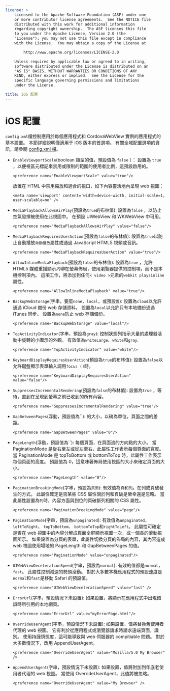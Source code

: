 ```yaml
---
license: >
    Licensed to the Apache Software Foundation (ASF) under one
    or more contributor license agreements.  See the NOTICE file
    distributed with this work for additional information
    regarding copyright ownership.  The ASF licenses this file
    to you under the Apache License, Version 2.0 (the
    "License"); you may not use this file except in compliance
    with the License.  You may obtain a copy of the License at

        http://www.apache.org/licenses/LICENSE-2.0

    Unless required by applicable law or agreed to in writing,
    software distributed under the License is distributed on an
    "AS IS" BASIS, WITHOUT WARRANTIES OR CONDITIONS OF ANY
    KIND, either express or implied.  See the License for the
    specific language governing permissions and limitations
    under the License.

title: iOS 配置
---
```


# iOS 配置

`config.xml`檔控制應用於每個應用程式和 CordovaWebView 實例的應用程式的基本設置。 本節詳細說明僅適用于 iOS 版本的首選項。 有關全域配置選項的資訊，請參閱 [config.xml 檔][1]。

 [1]: config_ref_index.md.html#The%20config.xml%20File

*   `EnableViewportScale`(boolean 類型的值，預設值為 `false` ）： 設置為 `true` ，以便視區元標記來禁用或限制的範圍的使用者比例，這預設啟用的。
    
        <preference name="EnableViewportScale" value="true"/>
        
    
    放置在 HTML 中禁用縮放和適合的視口，如下內容靈活地內呈現 web 視圖：
    
        <meta name='viewport' content='width=device-width, initial-scale=1, user-scalable=no' />
        

*   `MediaPlaybackAllowsAirPlay`(預設為`true`的布林值): 設置為`false` ，以防止空氣發揮被使用在此視圖中。 在預設 UIWebView 和 WKWebView 中可用。
    
        <preference name="MediaPlaybackAllowsAirPlay" value="false"/>
        

*   `MediaPlaybackRequiresUserAction`(預設為`false`的布林值): 設置為`true`以防止自動播放`自動播放`屬性或通過 JavaScript HTML5 視頻或音訊。
    
        <preference name="MediaPlaybackRequiresUserAction" value="true"/>
        

*   `AllowInlineMediaPlayback`(預設為`false`的布林值): 設置為`true` ，允許 HTML5 媒體重播顯示*內聯*在螢幕佈局，使用瀏覽器提供的控制項，而不是本機控制項內。 這項工作，將添加到任何`< video >`元素的`webkit playsinline`屬性。
    
        <preference name="AllowInlineMediaPlayback" value="true"/>
        

*   `BackupWebStorage`(字串，要麼`none`，`local`，或預設`雲`): 設置為`cloud`以允許通過 iCloud 備份 web 存儲資料。 設置為`local`以允許只有本地備份通過 iTunes 同步。 設置為`none`防止 web 存儲備份。
    
        <preference name="BackupWebStorage" value="local"/>
        

*   `TopActivityIndicator`(字串，預設為`gray`): 控制狀態列指示大量的處理器活動中旋轉的小圖示的外觀。 有效值為`whiteLarge`、`white`和`gray`.
    
        <preference name="TopActivityIndicator" value="white"/>
        

*   `KeyboardDisplayRequiresUserAction`(預設為`true`的布林值): 設置為`false`以允許鍵盤顯示表單輸入調用`focus ()`時。
    
        <preference name="KeyboardDisplayRequiresUserAction" value="false"/>
        

*   `SuppressesIncrementalRendering`(預設為`false`的布林值): 設置為`true` ，等待，直到在呈現到螢幕之前已收到的所有內容。
    
        <preference name="SuppressesIncrementalRendering" value="true"/>
        

*   `GapBetweenPages`(浮動，預設值為``): 的大小，以磅為單位，頁面之間的差距。
    
        <preference name="GapBetweenPages" value="0"/>
        

*   `PageLength`(浮動，預設值為``): 每個頁面，在頁面流的方向點的大小。 當 PaginationMode 是從右至左或從左至右，此屬性工作表示每個頁面的寬度。 當 PaginationMode 是 topToBottom 或 bottomToTop 時，此屬性工作表示每個頁面的高度。 預設值為 0，這意味著佈局使用視區的大小來確定頁面的大小。
    
        <preference name="PageLength" value="0"/>
        

*   `PaginationBreakingMode`(字串，預設為`頁面`): 有效值為`頁`和`列`。在列或頁破發生的方式。 此屬性確定是否某些 CSS 屬性關於列和頁破是榮幸還是忽略。 當此屬性設置為`列`時，內容方面與到位的頁破斷列相關的 CSS 屬性。
    
        <preference name="PaginationBreakingMode" value="page"/>
        

*   `PaginationMode`(字串，預設為`unpaginated`): 有效值為`unpaginated`， `leftToRight`、 `topToBottom`、 `bottomToTop`和`rightToLeft`。 此屬性可確定是否在 web 視圖中的內容分解成頁面全屏顯示視圖一次，或一個長的滾動視圖所示。 如果設置為分頁的表單，此屬性切換分頁的佈局的內容，其內容造成 web 視圖使用場地的 PageLength 和 GapBetweenPages 的值。
    
        <preference name="PaginationMode" value="unpaginated"/>
        

*   `UIWebViewDecelerationSpeed`(字串，預設為`normal`): 有效的值都是`normal`，`fast`。 此屬性控制減速的勢頭滾動。 對於大多數本機應用程式的預設速度是`normal`和`fast`是移動 Safari 的預設值。
    
        <preference name="UIWebViewDecelerationSpeed" value="fast" />
        

*   `ErrorUrl`(字串，預設情況下未設置): 如果設置，將顯示在應用程式中出現錯誤時所引用的本地網頁。
    
        <preference name="ErrorUrl" value="myErrorPage.html"/>
        

*   `OverrideUserAgent`(字串，預設情況下未設置): 如果設置，值將替換舊使用者代理的 web 視圖。 它有利於從應用程式或瀏覽器請求時請求遠端頁面，識別。 使用持謹慎態度，這可能導致與 web 伺服器的 compitiable 問題。 對於大多數情況下，改用 AppendUserAgent。
    
        <preference name="OverrideUserAgent" value="Mozilla/5.0 My Browser" />
        

*   `AppendUserAgent`(字串，預設情況下未設置): 如果設置，值將附加到年底老使用者代理的 web 視圖。 當使用 OverrideUserAgent，此值將被忽略。
    
        <preference name="OverrideUserAgent" value="My Browser" />